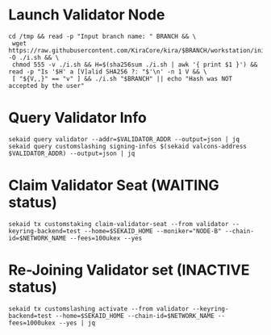 # Launch Validator Node

```
cd /tmp && read -p "Input branch name: " BRANCH && \
 wget https://raw.githubusercontent.com/KiraCore/kira/$BRANCH/workstation/init.sh -O ./i.sh && \
 chmod 555 -v ./i.sh && H=$(sha256sum ./i.sh | awk '{ print $1 }') && read -p "Is '$H' a [V]alid SHA256 ?: "$'\n' -n 1 V && \
 [ "${V,,}" == "v" ] && ./i.sh "$BRANCH" || echo "Hash was NOT accepted by the user"
```


# Query Validator Info

```
sekaid query validator --addr=$VALIDATOR_ADDR --output=json | jq
sekaid query customslashing signing-infos $(sekaid valcons-address $VALIDATOR_ADDR) --output=json | jq
```

# Claim Validator Seat (WAITING status)

```
sekaid tx customstaking claim-validator-seat --from validator --keyring-backend=test --home=$SEKAID_HOME --moniker="NODE-B" --chain-id=$NETWORK_NAME --fees=100ukex --yes
```

# Re-Joining Validator set (INACTIVE status)

```
sekaid tx customslashing activate --from validator --keyring-backend=test --home=$SEKAID_HOME --chain-id=$NETWORK_NAME --fees=1000ukex --yes | jq
```


